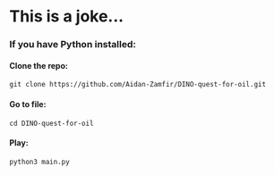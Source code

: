 # This is a joke...

### If you have Python installed:

#### Clone the repo:
```console
git clone https://github.com/Aidan-Zamfir/DINO-quest-for-oil.git
```
#### Go to file:
```console
cd DINO-quest-for-oil 
```
#### Play:
```console
python3 main.py
```

